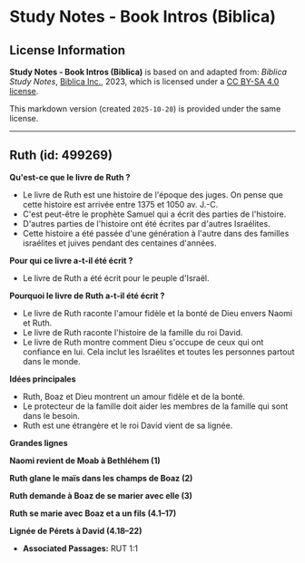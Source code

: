 # Study Notes - Book Intros (Biblica)

## License Information

**Study Notes - Book Intros (Biblica)** is based on and adapted from: _Biblica Study Notes_, [Biblica Inc.](https://www.biblica.com/), 2023, which is licensed under a [CC BY-SA 4.0 license](https://creativecommons.org/licenses/by-sa/4.0/legalcode.en).

This markdown version (created `2025-10-20`) is provided under the same license.



--------------------------------

## Ruth (id: 499269)

**Qu'est\-ce que le livre de Ruth ?**

* Le livre de Ruth est une histoire de l'époque des juges. On pense que cette histoire est arrivée entre 1375 et 1050 av. J.\-C.
* C'est peut\-être le prophète Samuel qui a écrit des parties de l'histoire.
* D'autres parties de l'histoire ont été écrites par d'autres Israélites.
* Cette histoire a été passée d'une génération à l'autre dans des familles israélites et juives pendant des centaines d'années.

**Pour qui ce livre a\-t\-il été écrit ?**

* Le livre de Ruth a été écrit pour le peuple d'Israël.

**Pourquoi le livre de Ruth a\-t\-il été écrit ?**

* Le livre de Ruth raconte l'amour fidèle et la bonté de Dieu envers Naomi et Ruth.
* Le livre de Ruth raconte l'histoire de la famille du roi David.
* Le livre de Ruth montre comment Dieu s'occupe de ceux qui ont confiance en lui. Cela inclut les Israélites et toutes les personnes partout dans le monde.

**Idées principales**

* Ruth, Boaz et Dieu montrent un amour fidèle et de la bonté.
* Le protecteur de la famille doit aider les membres de la famille qui sont dans le besoin.
* Ruth est une étrangère et le roi David vient de sa lignée.

**Grandes lignes**

**Naomi revient de Moab à Bethléhem (1\)**

**Ruth glane le maïs dans les champs de Boaz (2\)**

**Ruth demande à Boaz de se marier avec elle (3\)**

**Ruth se marie avec Boaz et a un fils (4\.1–17\)**

**Lignée de Pérets à David (4\.18–22\)**

* **Associated Passages:** RUT 1:1

